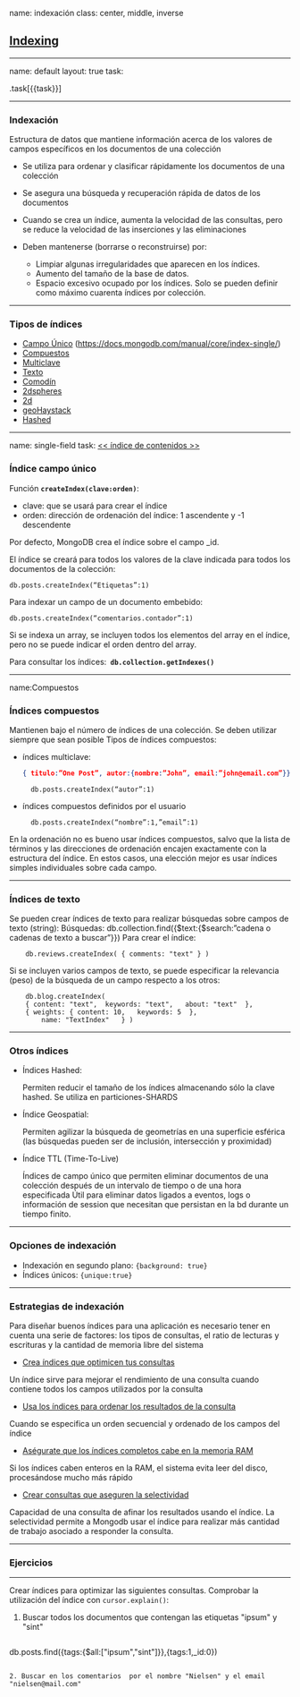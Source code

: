 name: indexación
class: center, middle, inverse
## [Indexing](https://docs.mongodb.com/manual/indexes/)
---

name: default
layout: true
task: &nbsp;

.task[{{task}}]

---

### Indexación

Estructura de datos que mantiene información acerca de los valores de campos específicos en los documentos de una colección

- Se utiliza para ordenar y clasificar rápidamente los documentos de una colección

- Se asegura una búsqueda y recuperación rápida de datos de los documentos

- Cuando se crea un índice, aumenta la velocidad de las consultas, pero se reduce la velocidad de las inserciones y las eliminaciones

- Deben mantenerse (borrarse o reconstruirse) por:
    + Limpiar algunas irregularidades que aparecen en los índices.
    + Aumento del tamaño de la base de datos.
    + Espacio excesivo ocupado por los índices. Solo se pueden definir como máximo cuarenta índices por colección.

---
### Tipos de índices

- [Campo Único](#single-field) (https://docs.mongodb.com/manual/core/index-single/)
- [Compuestos](https://docs.mongodb.com/manual/core/index-compound/)
- [Multiclave](https://docs.mongodb.com/manual/core/index-multikey/)
- [Texto](https://docs.mongodb.com/manual/core/index-text/)
- [Comodín](https://docs.mongodb.com/manual/core/index-wildcard/)
- [2dspheres](https://docs.mongodb.com/manual/core/2dsphere/)
- [2d](https://docs.mongodb.com/manual/core/2d/)
- [geoHaystack](https://docs.mongodb.com/manual/core/geohaystack/)
- [Hashed](https://docs.mongodb.com/manual/core/index-hashed/)
  
---
name: single-field
task: [<< índice de contenidos >>](#contenido)

### Índice campo único

Función __`createIndex(clave:orden)`__:

  - clave: que se usará para crear el índice
  - orden: dirección de ordenación del índice: 1 ascendente y -1 descendente

Por defecto, MongoDB crea el índice sobre el campo _id.

El índice se creará para todos los valores de la clave indicada para todos los documentos de la colección:

    db.posts.createIndex(“Etiquetas”:1)

Para indexar un campo de un documento embebido:

    db.posts.createIndex(“comentarios.contador”:1)

Si se indexa un array, se incluyen todos los elementos del array en el índice, pero no se puede indicar el orden dentro del array.

Para consultar los índices:__` db.collection.getIndexes()`__


---
name:Compuestos
### Índices compuestos

Mantienen bajo el número de índices de una colección. Se deben utilizar siempre que sean posible
Tipos de índices compuestos: 

- índices multiclave: 
  ```json
  { titulo:”One Post”, autor:{nombre:”John”, email:”john@email.com”}}
  ```

        db.posts.createIndex(“autor”:1)

- índices compuestos definidos por el usuario

        db.posts.createIndex(“nombre”:1,”email”:1)


En la ordenación no es bueno usar índices compuestos, salvo que la lista de términos y las direcciones de ordenación encajen exactamente con la estructura del índice. En estos casos, una elección mejor es usar índices simples individuales sobre cada campo.

---

### Índices de texto

Se pueden crear índices de texto para realizar búsquedas sobre campos de texto (string):
Búsquedas: db.collection.find({$text:{$search:”cadena o cadenas de texto a buscar”}})
Para crear el índice:

        db.reviews.createIndex( { comments: "text" } )

Si se incluyen varios campos de texto, se puede especificar la relevancia (peso) de la búsqueda de un campo respecto a los otros:

        db.blog.createIndex(
        { content: "text",  keywords: "text",   about: "text"  },
        { weights: { content: 10,   keywords: 5  },
            name: "TextIndex"   } )

---
### Otros índices

- Índices Hashed:

    Permiten reducir el tamaño de los índices almacenando sólo la clave hashed. Se utiliza en particiones-SHARDS

- Índice Geospatial:
  
    Permiten agilizar la búsqueda de geometrías en una superficie esférica (las búsquedas pueden ser de inclusión, intersección y proximidad)

- Índice TTL (Time-To-Live) 

    Índices de campo único que permiten eliminar documentos de una colección después de un intervalo de tiempo o de una hora especificada
    Útil para eliminar datos ligados a eventos, logs o información de session que necesitan que persistan en la bd durante un tiempo finito.

---
### Opciones de indexación

- Indexación en segundo plano: `{background: true}`
- Índices únicos: `{unique:true}`
    
---

### Estrategias de indexación

Para diseñar buenos índices para una aplicación es necesario tener en cuenta una serie de factores: los tipos de consultas, el ratio de lecturas y escrituras y la cantidad de memoria libre del sistema

- [Crea índices que optimicen tus consultas](https://docs.mongodb.com/manual/tutorial/create-indexes-to-support-queries/)

Un índice sirve para mejorar el rendimiento de una consulta cuando contiene todos los campos utilizados por la consulta

- [Usa los índices para ordenar los resultados de la consulta](https://docs.mongodb.com/manual/tutorial/sort-results-with-indexes/)

Cuando se especifica un orden secuencial y ordenado de los campos del índice

- [Aségurate que los índices completos cabe en la memoria RAM](https://docs.mongodb.com/manual/tutorial/ensure-indexes-fit-ram/)

Si los índices caben enteros en la RAM, el sistema evita leer del disco, procesándose mucho más rápido

- [Crear consultas que aseguren la selectividad](https://docs.mongodb.com/manual/tutorial/create-queries-that-ensure-selectivity/)

Capacidad de una consulta de afinar los resultados usando el índice. La selectividad permite a Mongodb usar el índice para realizar más cantidad de trabajo asociado a responder la consulta.

---

### Ejercicios
<hr>

Crear índices para optimizar las siguientes consultas. Comprobar la utilización del índice con `cursor.explain()`:

1. Buscar todos los documentos que contengan las etiquetas "ipsum" y "sint"
   ``` 
db.posts.find({tags:{$all:["ipsum","sint"]}},{tags:1,_id:0})
```

2. Buscar en los comentarios  por el nombre "Nielsen" y el email "nielsen@mail.com"

